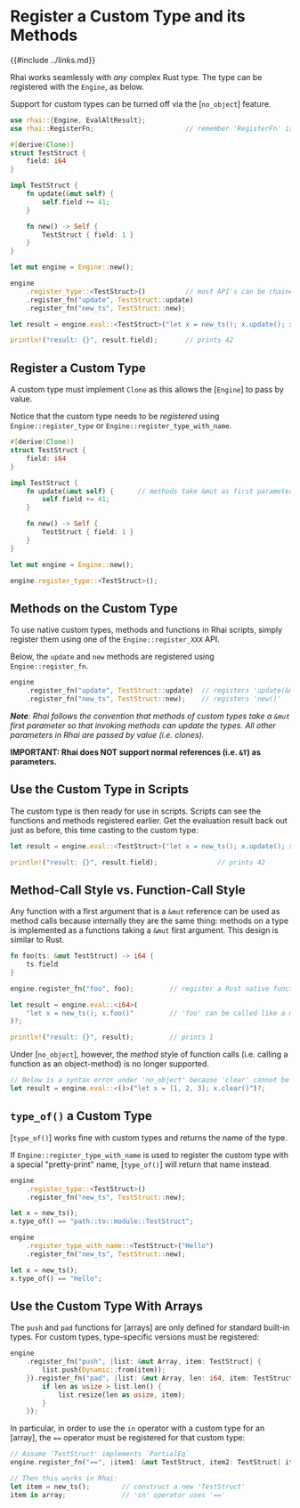 Register a Custom Type and its Methods
=====================================

{{#include ../links.md}}

Rhai works seamlessly with _any_ complex Rust type.  The type can be registered with the `Engine`, as below.

Support for custom types can be turned off via the [`no_object`] feature.

```rust
use rhai::{Engine, EvalAltResult};
use rhai::RegisterFn;                       // remember 'RegisterFn' is needed

#[derive(Clone)]
struct TestStruct {
    field: i64
}

impl TestStruct {
    fn update(&mut self) {
        self.field += 41;
    }

    fn new() -> Self {
        TestStruct { field: 1 }
    }
}

let mut engine = Engine::new();

engine
    .register_type::<TestStruct>()          // most API's can be chained up
    .register_fn("update", TestStruct::update)
    .register_fn("new_ts", TestStruct::new);

let result = engine.eval::<TestStruct>("let x = new_ts(); x.update(); x")?;

println!("result: {}", result.field);       // prints 42
```


Register a Custom Type
---------------------

A custom type must implement `Clone` as this allows the [`Engine`] to pass by value.

Notice that the custom type needs to be _registered_ using `Engine::register_type`
or `Engine::register_type_with_name`.

```rust
#[derive(Clone)]
struct TestStruct {
    field: i64
}

impl TestStruct {
    fn update(&mut self) {      // methods take &mut as first parameter
        self.field += 41;
    }

    fn new() -> Self {
        TestStruct { field: 1 }
    }
}

let mut engine = Engine::new();

engine.register_type::<TestStruct>();
```


Methods on the Custom Type
-------------------------

To use native custom types, methods and functions in Rhai scripts, simply register them
using one of the `Engine::register_XXX` API.

Below, the `update` and `new` methods are registered using `Engine::register_fn`.

```rust
engine
    .register_fn("update", TestStruct::update)  // registers 'update(&mut TestStruct)'
    .register_fn("new_ts", TestStruct::new);    // registers 'new()'
```

***Note**: Rhai follows the convention that methods of custom types take a `&mut` first parameter
so that invoking methods can update the types. All other parameters in Rhai are passed by value (i.e. clones).*

**IMPORTANT: Rhai does NOT support normal references (i.e. `&T`) as parameters.**


Use the Custom Type in Scripts
-----------------------------

The custom type is then ready for use in scripts.  Scripts can see the functions and methods registered earlier.
Get the evaluation result back out just as before, this time casting to the custom type:

```rust
let result = engine.eval::<TestStruct>("let x = new_ts(); x.update(); x")?;

println!("result: {}", result.field);               // prints 42
```


Method-Call Style vs. Function-Call Style
----------------------------------------

Any function with a first argument that is a `&mut` reference can be used
as method calls because internally they are the same thing: methods on a type is
implemented as a functions taking a `&mut` first argument.
This design is similar to Rust.

```rust
fn foo(ts: &mut TestStruct) -> i64 {
    ts.field
}

engine.register_fn("foo", foo);         // register a Rust native function

let result = engine.eval::<i64>(
    "let x = new_ts(); x.foo()"         // 'foo' can be called like a method on 'x'
)?;

println!("result: {}", result);         // prints 1
```

Under [`no_object`], however, the _method_ style of function calls
(i.e. calling a function as an object-method) is no longer supported.

```rust
// Below is a syntax error under 'no_object' because 'clear' cannot be called in method style.
let result = engine.eval::<()>("let x = [1, 2, 3]; x.clear()")?;
```


`type_of()` a Custom Type
-------------------------

[`type_of()`] works fine with custom types and returns the name of the type.

If `Engine::register_type_with_name` is used to register the custom type
with a special "pretty-print" name, [`type_of()`] will return that name instead.

```rust
engine
    .register_type::<TestStruct>()
    .register_fn("new_ts", TestStruct::new);

let x = new_ts();
x.type_of() == "path::to::module::TestStruct";

engine
    .register_type_with_name::<TestStruct>("Hello")
    .register_fn("new_ts", TestStruct::new);

let x = new_ts();
x.type_of() == "Hello";
```


Use the Custom Type With Arrays
------------------------------

The `push` and `pad` functions for [arrays] are only defined for standard built-in types.
For custom types, type-specific versions must be registered:

```rust
engine
    .register_fn("push", |list: &mut Array, item: TestStruct| {
        list.push(Dynamic::from(item));
    }).register_fn("pad", |list: &mut Array, len: i64, item: TestStruct| {
        if len as usize > list.len() {
            list.resize(len as usize, item);
        }
    });
```

In particular, in order to use the `in` operator with a custom type for an [array],
the `==` operator must be registered for that custom type:

```rust
// Assume 'TestStruct' implements `PartialEq`
engine.register_fn("==", |item1: &mut TestStruct, item2: TestStruct| item1 == item2);

// Then this works in Rhai:
let item = new_ts();        // construct a new 'TestStruct'
item in array;              // 'in' operator uses '=='
```
